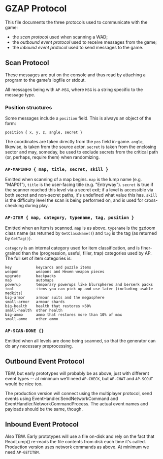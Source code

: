 # GZAP Protocol

This file documents the three protocols used to communicate with the game:

- the *scan protocol* used when scanning a WAD;
- the *outbound event protocol* used to receive messages from the game;
- the *inbound event protocol* used to send messages to the game.

## Scan Protocol

These messages are put on the console and thus read by attaching a program to
the game's logfile or stdout.

All messages being with `AP-MSG`, where `MSG` is a string specific to the
message type.

### Position structures

Some messages include a `position` field. This is always an object of the form:

    position { x, y, z, angle, secret }

The coordinates are taken directly from the `pos` field in-game. `angle`,
likewise, is taken from the source actor. `secret` is taken from the enclosing
sector and may, someday, be used to exclude secrets from the critical path (or,
perhaps, require them) when randomizing.

### `AP-MAPINFO { map, title, secret, skill }`

Emitted when scanning of a map begins. `map` is the lump name (e.g. "MAP01"),
`title` is the user-facing title (e.g. "Entryway"). `secret` is true if the
scanner reached this level via a secret exit; if a level is accessible via both
secret and non-secret paths, it's undefined what value this has. `skill` is the
difficulty level the scan is being performed on, and is used for cross-checking
during play.

### `AP-ITEM { map, category, typename, tag, position }`

Emitted when an item is scanned. `map` is as above. `typename` is the gzdoom
class name (as returned by `GetClassName()`) and `tag` is the tag (as returned
by `GetTag()`).

`category` is an internal category used for item classification, and is finer-
grained than the (progression, useful, filler, trap) categories used by AP. The
full set of item categories is:

    key           keycards and puzzle items
    weapon        weapons and Hexen weapon pieces
    upgrade       backpacks
    map           automaps
    powerup       temporary powerups like blurspheres and berserk packs
    tool          items you can pick up and use later (including usable medkits)
    big-armor     armour suits and the megasphere
    small-armor   armour shards
    big-health    health that restores >50%
    small-health  other health
    big-ammo      ammo that restores more than 10% of max
    small-ammo    other ammo

### `AP-SCAN-DONE {}`

Emitted when all levels are done being scanned, so that the generator can do any
necessary preprocessing.


## Outbound Event Protocol

TBW, but early prototypes will probably be as above, just with different event
types -- at minimum we'll need `AP-CHECK`, but `AP-CHAT` and `AP-SCOUT` would be
nice too.

The production version will connect using the multiplayer protocol, send events
using EventHandler.SendNetworkCommand and EventHandler.NetworkCommandProcess.
The actual event names and payloads should be the same, though.


## Inbound Event Protocol

Also TBW. Early prototypes will use a file on-disk and rely on the fact that
ReadLump() re-reads the file contents from disk each time it's called. Production
version uses network commands as above. At minimum we need `AP-GETITEM`.
